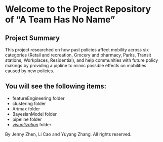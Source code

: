 # Welcome to the Project Repository of “A Team Has No Name”

## Project Summary
This project researched on how past policies affect mobility across six categories (Retail and recreation, Grocery and pharmacy, Parks, Transit stations, Workplaces, Residential), and help communities with future policy makings by providing a pipline to mimic possible effects on mobilities caused by new policies. 


## You will see the following items:
* featureEngineering folder
* clustering folder
* Arimax folder
* BayesianModel folder
* pipeline folder
* *[visualization](visualization)* folder


By Jenny Zhen, Li Cao and Yuyang Zhang. All rights reserved.

